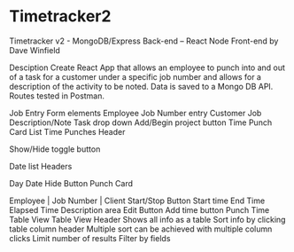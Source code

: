 # Timetracker2
Timetracker v2 - MongoDB/Express Back-end – React Node Front-end
by Dave Winfield

Desciption
Create React App that allows an employee to punch into and out of a task for a customer under a specific job number and allows for a description of the activity to be noted. Data is saved to a Mongo DB API. Routes tested in Postman.

Job Entry
Form elements
Employee
Job Number entry
Customer
Job Description/Note
Task drop down
Add/Begin project button
Time Punch Card List
Time Punches Header

Show/Hide toggle button

Date list Headers

Day
Date
Hide Button
Punch Card

Employee | Job Number | Client
Start/Stop Button
Start time
End Time
Elapsed Time
Description area
Edit Button
Add time button
Punch Time Table View
Table View Header
Shows all info as a table
Sort info by clicking table column header
Multiple sort can be achieved with multiple column clicks
Limit number of results
Filter by fields
